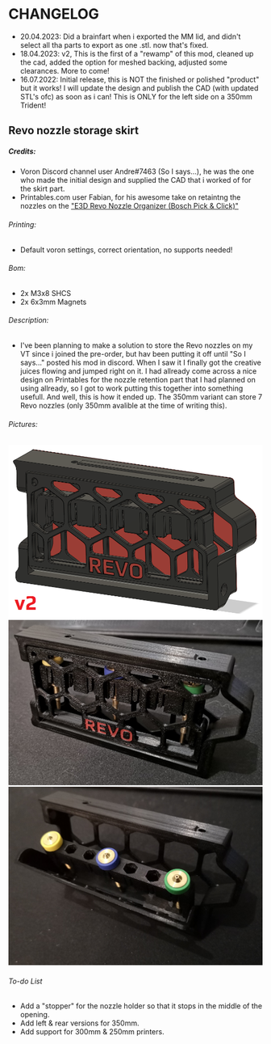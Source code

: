 # CHANGELOG
- 20.04.2023: Did a brainfart when i exported the MM lid, and didn't select all tha parts to export as one .stl. now that's fixed.
- 18.04.2023: v2, This is the first of a "rewamp" of this mod, cleaned up the cad, added the option for meshed backing, adjusted some clearances. More to come!
- 16.07.2022: Initial release, this is NOT the finished or polished "product" but it works! I will update the design and publish the CAD (with updated STL's ofc) as soon as i can!
This is ONLY for the left side on a 350mm Trident!

## Revo nozzle storage skirt
##### Credits:
- Voron Discord channel user Andre#7463 (So I says...), he was the one who made the initial design and supplied the CAD that i worked of for the skirt part.
- Printables.com user Fabian, for his awesome take on retaintng the nozzles on the ["E3D Revo Nozzle Organizer (Bosch Pick & Click)"](https://www.printables.com/model/102698-e3d-revo-nozzle-organizer-bosch-pick-click) 

###### Printing:
- Default voron settings, correct orientation, no supports needed!

###### Bom:
- 2x M3x8 SHCS
- 2x 6x3mm Magnets

###### Description:
- I've been planning to make a solution to store the Revo nozzles on my VT since i joined the pre-order, but hav been putting it off until "So I says..." posted his mod in discord.
When I saw it I finally got the creative juices flowing and jumped right on it. I had allready come across a nice design on Printables for the nozzle retention part that I had planned on
using allready, so I got to work putting this together into something usefull. And well, this is how it ended up. The 350mm variant can store 7 Revo nozzles (only 350mm avalible at the time of writing this).

###### Pictures:
![](./pics/1.png)
![](./pics/IMG_20220703_004401.jpg)
![](./pics/IMG_20220703_004448.jpg)

###### To-do List
- Add a "stopper" for the nozzle holder so that it stops in the middle of the opening.
- Add left & rear versions for 350mm.
- Add support for 300mm & 250mm printers.
